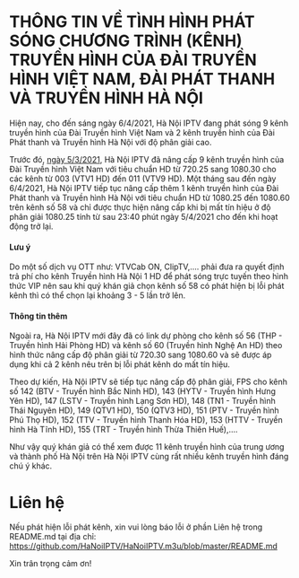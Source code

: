 THÔNG TIN VỀ TÌNH HÌNH PHÁT SÓNG CHƯƠNG TRÌNH (KÊNH) TRUYỀN HÌNH CỦA ĐÀI TRUYỀN HÌNH VIỆT NAM, ĐÀI PHÁT THANH VÀ TRUYỀN HÌNH HÀ NỘI
=======
Hiện nay, cho đến sáng ngày 6/4/2021, Hà Nội IPTV đang phát sóng 9 kênh truyền hình của Đài Truyền hình Việt Nam và 2 kênh truyền hình của Đài Phát thanh và Truyền hình Hà Nội với độ phân giải cao.<br />

Trước đó, [ngày 5/3/2021](https://github.com/HaNoiIPTV/HaNoiIPTV.m3u/commit/8bdca80f40751fd879fde0337fc6038dc930d236), Hà Nội IPTV đã nâng cấp 9 kênh truyền hình của Đài Truyền hình Việt Nam với tiêu chuẩn HD từ 720.25 sang 1080.30 cho các kênh từ 003 (VTV1 HD) đến 011 (VTV9 HD). Một tháng sau đến ngày 6/4/2021, Hà Nội IPTV tiếp tục nâng cấp thêm 1 kênh truyền hình của Đài Phát thanh và Truyền hình Hà Nội với tiêu chuẩn HD từ 1080.25 đến 1080.60 trên kênh số 58 và chỉ được thực hiện nâng cấp khi bị mất tín hiệu ở độ phân giải 1080.25 tính từ sau 23:40 phút ngày 5/4/2021 cho đến khi hoạt động trở lại.<br />

#### Lưu ý
Do một số dịch vụ OTT như: VTVCab ON, ClipTV,.... phải đưa ra quyết định trả phí cho kênh Truyền hình Hà Nội 1 HD để phát sóng trực tuyến theo hình thức VIP nên sau khi quý khán giả chọn kênh số 58 có phát hiện bị lỗi phát kênh thì có thể chọn lại khoảng 3 - 5 lần trở lên.<br />

#### Thông tin thêm
Ngoài ra, Hà Nội IPTV mới đây đã có link dự phòng cho kênh số 56 (THP - Truyền hình Hải Phòng HD) và kênh số 60 (Truyền hình Nghệ An HD) theo hình thức nâng cấp độ phân giải từ 720.30 sang 1080.60 và sẽ được áp dụng khi cả 2 kênh nêu trên bị lỗi phát kênh do mất tín hiệu.<br />

Theo dự kiến, Hà Nội IPTV sẽ tiếp tục nâng cấp độ phân giải, FPS cho kênh số 142 (BTV - Truyền hình Bắc Ninh HD), 143 (HYTV - Truyền hình Hưng Yên HD), 147 (LSTV - Truyền hình Lạng Sơn HD), 148 (TN1 - Truyền hình Thái Nguyên HD), 149 (QTV1 HD), 150 (QTV3 HD), 151 (PTV - Truyền hình Phú Thọ HD), 152 (TTV - Truyền hình Thanh Hóa HD), 153 (HTTV - Truyền hình Hà Tĩnh HD), 155 (TRT - Truyền hình Thừa Thiên Huế),....<br />

Như vậy quý khán giả có thể xem được 11 kênh truyền hình của trung ương và thành phố Hà Nội trên Hà Nội IPTV cùng rất nhiều kênh truyền hình đáng chú ý khác.<br />

# Liên hệ
Nếu phát hiện lỗi phát kênh, xin vui lòng báo lỗi ở phần Liên hệ trong README.md tại địa chỉ: https://github.com/HaNoiIPTV/HaNoiIPTV.m3u/blob/master/README.md<br />

Xin trân trọng cảm ơn!<br />
